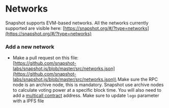 # Networks

Snapshot supports EVM-based networks. All the networks currently supported are visible here: [https://snapshot.org/#/?type=networks](https://snapshot.org/#/?type=networks)

### Add a new network

* Make a pull request on this file:\
  [https://github.com/snapshot-labs/snapshot.js/blob/master/src/networks.json](https://github.com/snapshot-labs/snapshot.js/blob/master/src/networks.json)\
  Make sure the RPC node is an archive node, this is mandatory. Snapshot use archive nodes to calculate voting power at a specific block time. You will also need to add a [multicall contract](https://github.com/makerdao/multicall/blob/master/src/Multicall.sol) address. Make sure to update `logo` parameter with a IPFS file


